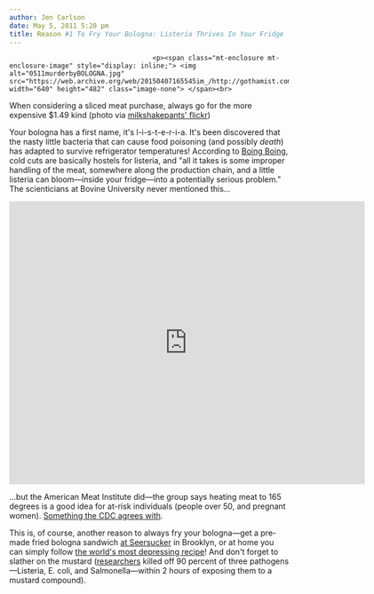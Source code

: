 ```yaml
---
author: Jen Carlson
date: May 5, 2011 5:20 pm
title: Reason #1 To Fry Your Bologna: Listeria Thrives In Your Fridge
---
```


	
										<p><span class="mt-enclosure mt-enclosure-image" style="display: inline;"> <img alt="0511murderbyBOLOGNA.jpg" src="https://web.archive.org/web/20150407165545im_/http://gothamist.com/attachments/arts_jen/0511murderbyBOLOGNA.jpg" width="640" height="482" class="image-none"> </span><br>
<span class="photo_caption">When considering a sliced meat purchase, always go for the more expensive $1.49 kind (photo via <a href="https://web.archive.org/web/20150407165545/http://www.flickr.com/photos/milkshakepants/2559671627/">milkshakepants&apos; flickr</a>)</span></p>

<p>Your bologna has a first name, it&apos;s l-i-s-t-e-r-i-a. It&apos;s been discovered that the nasty little bacteria that can cause food poisoning (and possibly <em>death</em>) has adapted to survive refrigerator temperatures! According to <a href="https://web.archive.org/web/20150407165545/http://www.boingboing.net/2011/05/05/listeria-evolved-to.html">Boing Boing</a>, cold cuts are basically hostels for listeria, and &quot;all it takes is some improper handling of the meat, somewhere along the production chain, and a little listeria can bloom&#x2014;inside your fridge&#x2014;into a potentially serious problem.&quot; The scienticians at Bovine University never mentioned this...</p>

<p><iframe width="640" height="510" src="https://web.archive.org/web/20150407165545if_/http://www.youtube.com/embed/bps-xbo8wnA" frameborder="0" allowfullscreen></iframe></p>

<p>...but the American Meat Institute did&#x2014;the group says heating meat to 165 degrees is a good idea for at-risk individuals (people over 50, and pregnant women). <a href="https://web.archive.org/web/20150407165545/http://www.usatoday.com/yourlife/health/medical/2011-05-04-listeria-cdc-lunch-meat_n.htm">Something the CDC agrees with</a>.</p>

<p>This is, of course, another reason to always fry your bologna&#x2014;get a pre-made fried bologna sandwich <a href="https://web.archive.org/web/20150407165545/http://www.eatthisny.com/2011/04/19/tonys-100-best-10/36-fried-bologna-sandwich-at-seersucker/">at Seersucker</a> in Brooklyn, or at home you can simply follow <a href="https://web.archive.org/web/20150407165545/http://www.food.com/recipe/fried-bologna-sandwich-133272">the world&apos;s most depressing recipe</a>! And don&apos;t forget to slather on the mustard (<a href="https://web.archive.org/web/20150407165545/http://www.menshealth.com/mhlists/foodborne_illness/Cold_Cuts.php">researchers</a> killed off 90 percent of three pathogens&#x2014;Listeria, E. coli, and Salmonella&#x2014;within 2 hours of exposing them to a mustard compound).</p>					
										
									
				